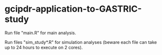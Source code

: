 # gcipdr-application-to-GASTRIC-study

Run file "main.R" for main analysis.

Run files "sim_study*.R" for simulation analyses (beware each file can take up to 24 hours to execute on 2 cores).
